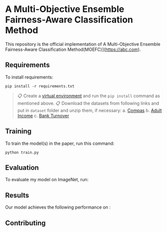 
# A Multi-Objective Ensemble Fairness-Aware Classification Method

This repository is the official implementation of A Multi-Objective Ensemble Fairness-Aware Classification Method(MOEFC)](https://abc.com). 

## Requirements

To install requirements:

```setup
pip install -r requirements.txt
```

>📋 Create a [virtual environment](https://docs.python.org/3/tutorial/venv.html) and run the `pip install` command as mentioned above.
>📋 Download the datasets from following links and put in `dataset` folder and unzip them, if necessary:
  a. [Compas](https://www.kaggle.com/danofer/compass/download)
  b. [Adult Income](https://www.kaggle.com/wenruliu/adult-income-dataset/download)
  c. [Bank Turnover](https://www.kaggle.com/barelydedicated/bank-customer-churn-modeling/download)

## Training

To train the model(s) in the paper, run this command:

`python train.py`

## Evaluation

To evaluate my model on ImageNet, run:



## Results

Our model achieves the following performance on :


## Contributing
